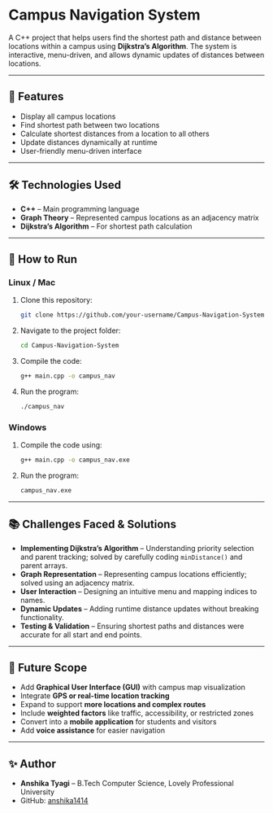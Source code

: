 # Campus Navigation System

A C++ project that helps users find the shortest path and distance between locations within a campus using **Dijkstra’s Algorithm**. The system is interactive, menu-driven, and allows dynamic updates of distances between locations.

---

## 🚀 Features
- Display all campus locations
- Find shortest path between two locations
- Calculate shortest distances from a location to all others
- Update distances dynamically at runtime
- User-friendly menu-driven interface

---

## 🛠️ Technologies Used
- **C++** – Main programming language  
- **Graph Theory** – Represented campus locations as an adjacency matrix  
- **Dijkstra’s Algorithm** – For shortest path calculation  

---

## 📌 How to Run
### Linux / Mac
1. Clone this repository:
   ```bash
   git clone https://github.com/your-username/Campus-Navigation-System.git
   ```
2. Navigate to the project folder:
   ```bash
   cd Campus-Navigation-System
   ```
3. Compile the code:
   ```bash
   g++ main.cpp -o campus_nav
   ```
4. Run the program:
   ```bash
   ./campus_nav
   ```

### Windows
1. Compile the code using:
   ```bash
   g++ main.cpp -o campus_nav.exe
   ```
2. Run the program:
   ```bash
   campus_nav.exe
   ```

---

## 📚 Challenges Faced & Solutions
- **Implementing Dijkstra’s Algorithm** – Understanding priority selection and parent tracking; solved by carefully coding `minDistance()` and parent arrays.  
- **Graph Representation** – Representing campus locations efficiently; solved using an adjacency matrix.  
- **User Interaction** – Designing an intuitive menu and mapping indices to names.  
- **Dynamic Updates** – Adding runtime distance updates without breaking functionality.  
- **Testing & Validation** – Ensuring shortest paths and distances were accurate for all start and end points.

---

## 🔮 Future Scope
- Add **Graphical User Interface (GUI)** with campus map visualization  
- Integrate **GPS or real-time location tracking**  
- Expand to support **more locations and complex routes**  
- Include **weighted factors** like traffic, accessibility, or restricted zones  
- Convert into a **mobile application** for students and visitors  
- Add **voice assistance** for easier navigation  

---

## ✨ Author
- **Anshika Tyagi** – B.Tech Computer Science, Lovely Professional University  
- GitHub: [anshika1414](https://github.com/anshika1414)  

